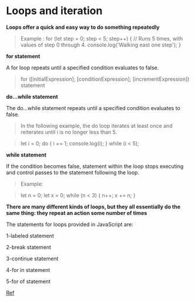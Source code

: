 # Loops and iteration

**Loops offer a quick and easy way to do something repeatedly**

>Example : for (let step = 0; step < 5; step++) {
  // Runs 5 times, with values of step 0 through 4.
  console.log('Walking east one step');
}


**for statement**

A for loop repeats until a specified condition evaluates to false.

>for ([initialExpression]; [conditionExpression]; [incrementExpression])
  statement

**do...while statement**

The do...while statement repeats until a specified condition evaluates to false.

>In the following example, the do loop iterates at least once and reiterates until i is no longer less than 5.

>let i = 0;
 do {
  i += 1;
  console.log(i);
} while (i < 5);

**while statement**

If the condition becomes false, statement within the loop stops executing and control passes to the statement following the loop.

>Example: 

>let n = 0;
let x = 0;
while (n < 3) {
  n++;
  x += n;
}


**There are many different kinds of loops, but they all essentially do the same thing: they repeat an action some number of times**

The statements for loops provided in JavaScript are:

1-labeled statement

2-break statement

3-continue statement

4-for in statement

5-for of statement

[Ref](https://developer.mozilla.org/en-US/docs/Web/JavaScript/Guide/Loops_and_iteration)
